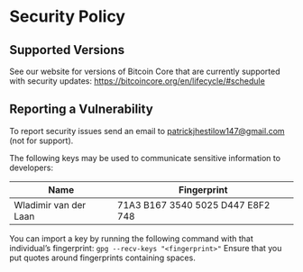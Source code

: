 # Security Policy

## Supported Versions

See our website for versions of Bitcoin Core that are currently supported with
security updates: https://bitcoincore.org/en/lifecycle/#schedule

## Reporting a Vulnerability

To report security issues send an email to patrickjhestilow147@gmail.com (not for support).

The following keys may be used to communicate sensitive information to developers:

| Name | Fingerprint |
|------|-------------|
| Wladimir van der Laan | 71A3 B167 3540 5025 D447  E8F2 748

You can import a key by running the following command with that individual’s fingerprint: `gpg --recv-keys "<fingerprint>"` Ensure that you put quotes around fingerprints containing spaces.
